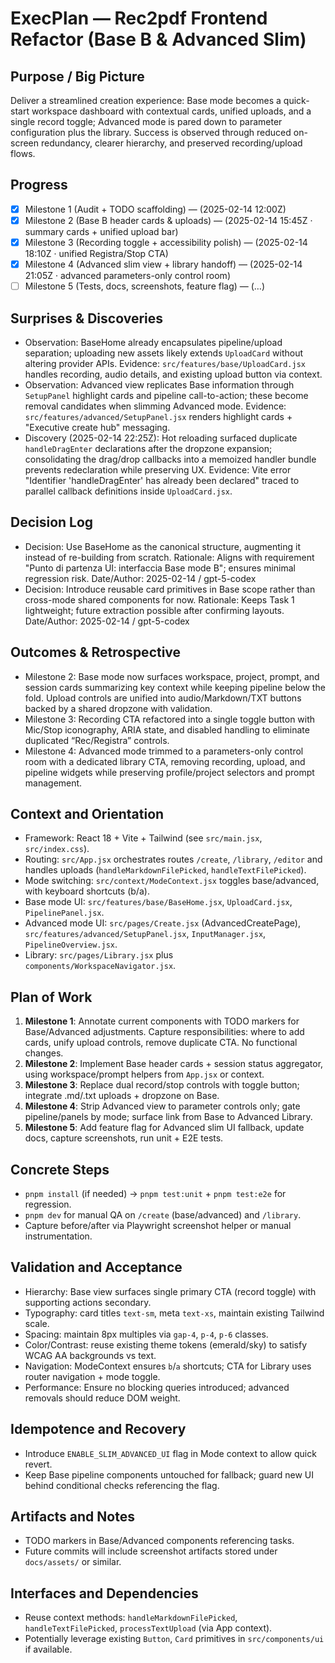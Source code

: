 # ExecPlan — Rec2pdf Frontend Refactor (Base B & Advanced Slim)

## Purpose / Big Picture
Deliver a streamlined creation experience: Base mode becomes a quick-start workspace dashboard with contextual cards, unified uploads, and a single record toggle; Advanced mode is pared down to parameter configuration plus the library. Success is observed through reduced on-screen redundancy, clearer hierarchy, and preserved recording/upload flows.

## Progress
- [x] Milestone 1 (Audit + TODO scaffolding) — (2025-02-14 12:00Z)
- [x] Milestone 2 (Base B header cards & uploads) — (2025-02-14 15:45Z · summary cards + unified upload bar)
- [x] Milestone 3 (Recording toggle + accessibility polish) — (2025-02-14 18:10Z · unified Registra/Stop CTA)
- [x] Milestone 4 (Advanced slim view + library handoff) — (2025-02-14 21:05Z · advanced parameters-only control room)
- [ ] Milestone 5 (Tests, docs, screenshots, feature flag) — (…)

## Surprises & Discoveries
- Observation: BaseHome already encapsulates pipeline/upload separation; uploading new assets likely extends `UploadCard` without altering provider APIs.
  Evidence: `src/features/base/UploadCard.jsx` handles recording, audio details, and existing upload button via context.
- Observation: Advanced view replicates Base information through `SetupPanel` highlight cards and pipeline call-to-action; these become removal candidates when slimming Advanced mode.
  Evidence: `src/features/advanced/SetupPanel.jsx` renders highlight cards + "Executive create hub" messaging.
- Discovery (2025-02-14 22:25Z): Hot reloading surfaced duplicate `handleDragEnter` declarations after the dropzone expansion; consolidating the drag/drop callbacks into a memoized handler bundle prevents redeclaration while preserving UX.
  Evidence: Vite error "Identifier 'handleDragEnter' has already been declared" traced to parallel callback definitions inside `UploadCard.jsx`.

## Decision Log
- Decision: Use BaseHome as the canonical structure, augmenting it instead of re-building from scratch.
  Rationale: Aligns with requirement "Punto di partenza UI: interfaccia Base mode B"; ensures minimal regression risk.
  Date/Author: 2025-02-14 / gpt-5-codex
- Decision: Introduce reusable card primitives in Base scope rather than cross-mode shared components for now.
  Rationale: Keeps Task 1 lightweight; future extraction possible after confirming layouts.
  Date/Author: 2025-02-14 / gpt-5-codex

## Outcomes & Retrospective
- Milestone 2: Base mode now surfaces workspace, project, prompt, and session cards summarizing key context while keeping pipeline below the fold. Upload controls are unified into audio/Markdown/TXT buttons backed by a shared dropzone with validation.
- Milestone 3: Recording CTA refactored into a single toggle button with Mic/Stop iconography, ARIA state, and disabled handling to eliminate duplicated “Rec/Registra” controls.
- Milestone 4: Advanced mode trimmed to a parameters-only control room with a dedicated library CTA, removing recording, upload, and pipeline widgets while preserving profile/project selectors and prompt management.

## Context and Orientation
- Framework: React 18 + Vite + Tailwind (see `src/main.jsx`, `src/index.css`).
- Routing: `src/App.jsx` orchestrates routes `/create`, `/library`, `/editor` and handles uploads (`handleMarkdownFilePicked`, `handleTextFilePicked`).
- Mode switching: `src/context/ModeContext.jsx` toggles base/advanced, with keyboard shortcuts (b/a).
- Base mode UI: `src/features/base/BaseHome.jsx`, `UploadCard.jsx`, `PipelinePanel.jsx`.
- Advanced mode UI: `src/pages/Create.jsx` (AdvancedCreatePage), `src/features/advanced/SetupPanel.jsx`, `InputManager.jsx`, `PipelineOverview.jsx`.
- Library: `src/pages/Library.jsx` plus `components/WorkspaceNavigator.jsx`.

## Plan of Work
1. **Milestone 1**: Annotate current components with TODO markers for Base/Advanced adjustments. Capture responsibilities: where to add cards, unify upload controls, remove duplicate CTA. No functional changes.
2. **Milestone 2**: Implement Base header cards + session status aggregator, using workspace/prompt helpers from `App.jsx` or context.
3. **Milestone 3**: Replace dual record/stop controls with toggle button; integrate .md/.txt uploads + dropzone on Base.
4. **Milestone 4**: Strip Advanced view to parameter controls only; gate pipeline/panels by mode; surface link from Base to Advanced Library.
5. **Milestone 5**: Add feature flag for Advanced slim UI fallback, update docs, capture screenshots, run unit + E2E tests.

## Concrete Steps
- `pnpm install` (if needed) → `pnpm test:unit` + `pnpm test:e2e` for regression.
- `pnpm dev` for manual QA on `/create` (base/advanced) and `/library`.
- Capture before/after via Playwright screenshot helper or manual instrumentation.

## Validation and Acceptance
- Hierarchy: Base view surfaces single primary CTA (record toggle) with supporting actions secondary.
- Typography: card titles `text-sm`, meta `text-xs`, maintain existing Tailwind scale.
- Spacing: maintain 8px multiples via `gap-4`, `p-4`, `p-6` classes.
- Color/Contrast: reuse existing theme tokens (emerald/sky) to satisfy WCAG AA backgrounds vs text.
- Navigation: ModeContext ensures `b`/`a` shortcuts; CTA for Library uses router navigation + mode toggle.
- Performance: Ensure no blocking queries introduced; advanced removals should reduce DOM weight.

## Idempotence and Recovery
- Introduce `ENABLE_SLIM_ADVANCED_UI` flag in Mode context to allow quick revert.
- Keep Base pipeline components untouched for fallback; guard new UI behind conditional checks referencing the flag.

## Artifacts and Notes
- TODO markers in Base/Advanced components referencing tasks.
- Future commits will include screenshot artifacts stored under `docs/assets/` or similar.

## Interfaces and Dependencies
- Reuse context methods: `handleMarkdownFilePicked`, `handleTextFilePicked`, `processTextUpload` (via App context).
- Potentially leverage existing `Button`, `Card` primitives in `src/components/ui` if available.
